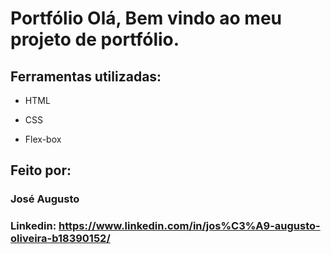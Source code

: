 # Portfólio Olá, Bem vindo ao meu projeto de portfólio.
## Ferramentas utilizadas:

* HTML

* CSS

* Flex-box

## Feito por:

### José Augusto

### Linkedin: https://www.linkedin.com/in/jos%C3%A9-augusto-oliveira-b18390152/
